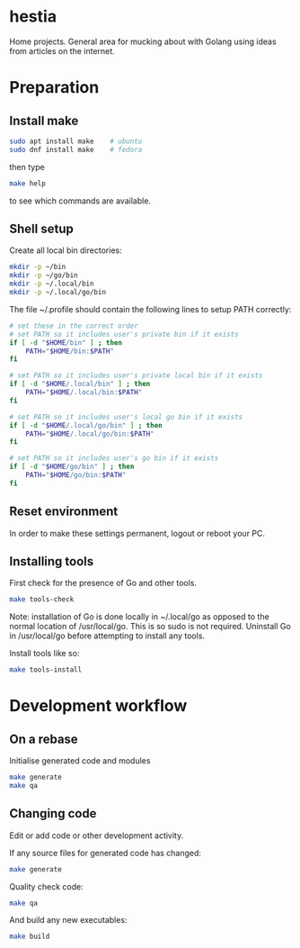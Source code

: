 # hestia

Home projects. General area for mucking about with Golang using ideas from
articles on the internet.

# Preparation

## Install make

```bash
sudo apt install make    # ubuntu
sudo dnf install make    # fedora
```

then type

```bash
make help
```

to see which commands are available.

## Shell setup

Create all local bin directories:

```bash
mkdir -p ~/bin
mkdir -p ~/go/bin
mkdir -p ~/.local/bin
mkdir -p ~/.local/go/bin
```

The file ~/.profile should contain the following lines to setup PATH correctly:

```bash
# set these in the correct order
# set PATH so it includes user's private bin if it exists
if [ -d "$HOME/bin" ] ; then
    PATH="$HOME/bin:$PATH"
fi

# set PATH so it includes user's private local bin if it exists
if [ -d "$HOME/.local/bin" ] ; then
    PATH="$HOME/.local/bin:$PATH"
fi

# set PATH so it includes user's local go bin if it exists
if [ -d "$HOME/.local/go/bin" ] ; then
    PATH="$HOME/.local/go/bin:$PATH"
fi

# set PATH so it includes user's go bin if it exists
if [ -d "$HOME/go/bin" ] ; then
    PATH="$HOME/go/bin:$PATH"
fi
```

## Reset environment

In order to make these settings permanent, logout or reboot your PC.

## Installing tools

First check for the presence of Go and other tools.

```bash
make tools-check
```

Note: installation of Go is done locally in ~/.local/go as opposed to the normal
location of /usr/local/go. This is so sudo is not required. Uninstall Go in /usr/local/go
before attempting to install any tools.

Install tools like so:

```bash
make tools-install
```

# Development workflow

## On a rebase

Initialise generated code and modules

```bash
make generate
make qa
```
## Changing code

Edit or add code or other development activity.

If any source files for generated code has changed:

```bash
make generate
```

Quality check code:

```bash
make qa
```

And build any new executables:

```bash
make build
```


